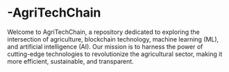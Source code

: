 # -AgriTechChain
Welcome to AgriTechChain, a repository dedicated to exploring the intersection of agriculture, blockchain technology, machine learning (ML), and artificial intelligence (AI). Our mission is to harness the power of cutting-edge technologies to revolutionize the agricultural sector, making it more efficient, sustainable, and transparent.
